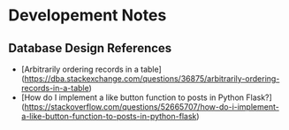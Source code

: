 # Developement Notes

## Database Design References

* [Arbitrarily ordering records in a table]
  (https://dba.stackexchange.com/questions/36875/arbitrarily-ordering-records-in-a-table)
* [How do I implement a like button function to posts in Python Flask?]
  (https://stackoverflow.com/questions/52665707/how-do-i-implement-a-like-button-function-to-posts-in-python-flask)

